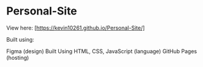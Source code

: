 # Personal-Site

View here: [https://kevin10261.github.io/Personal-Site/]

Built using:

Figma (design)
Built Using HTML, CSS, JavaScript (language)
GitHub Pages (hosting)

